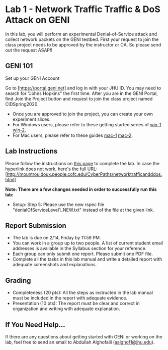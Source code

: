 # Lab 1 - Network Traffic Traffic & DoS Attack on GENI

In this lab, you will perform an experimental Denial-of-Service attack and collect network packets on the GENI testbed. First your request to join the class project needs to be approved by the instructor or CA. So please send out the request ASAP!!

## GENI 101

Set up your GENI Account

Go to [https://portal.geni.net] and log in with your JHU ID. You may need to search for "Johns Hopkins" the first time.
After you are in the GENI Portal, find Join the Project button and request to join the class project named CIDSpring2020. 
- Once you are approved to join the project, you can create your own experiment slices.
- For Windows users, please refer to these getting started series of [win-1](http://mountrouidoux.people.cofc.edu/CyberPaths/GettingStartedWindows.html) [win-2](http://mountrouidoux.people.cofc.edu/CyberPaths/GettingStartedWindowsHelloGENI.html).
- For Mac users, please refer to these guides [mac-1](http://mountrouidoux.people.cofc.edu/CyberPaths/GettingStartedMac.html) [mac-2](http://mountrouidoux.people.cofc.edu/CyberPaths/GettingStartedMacHelloGENI.html).

## Lab Instructions 

Please follow the instructions on [this page](http://mountrouidoux.people.cofc.edu/CyberPaths/networktrafficandddos.html) to complete the lab. In case the hyperlink does not work, here's the full URL: [http://mountrouidoux.people.cofc.edu/CyberPaths/networktrafficandddos.html]

**Note: There are a few changes needed in order to successfully run this lab:**
- Setup: Step 5: Please use the new rspec file "denialOfServiceLevel1_NEW.txt" instead of the file at the given link.

## Report Submission

- The lab is due on 2/14, Friday by 11:59 PM.
- You can work in a group up to two people. A list of current student email addresses is available in the Syllabus section for your reference.
- Each group can only submit one report. Please submit one PDF file.
- Complete all the tasks in this lab manual and write a detailed report with adequate screenshots and explanations. 

## Grading 

- Completeness (20 pts): All the steps as instructed in the lab manual must be included in the report with adequate evidence.
- Presentation (10 pts): The report must be clear and correct in organization and writing with adequate explanation. 

## If You Need Help...

If there are any questions about getting started with GENI or working on the lab, feel free to send an email to Abdullah Alghofaili (aalghof1@jhu.edu).
